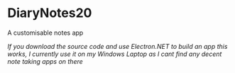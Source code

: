# DiaryNotes20
A customisable notes app

*If you download the source code and use Electron.NET to build an app this works, I currently use it on my Windows Laptop as I cant find any decent note taking apps on there*
